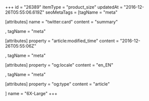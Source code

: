 +++
id = "26389"
itemType = "product_size"
updatedAt = "2016-12-26T05:55:06.619Z"
seoMetaTags = [tagName = "meta"

[attributes]
name = "twitter:card"
content = "summary"

, tagName = "meta"

[attributes]
property = "article:modified_time"
content = "2016-12-26T05:55:06Z"

, tagName = "meta"

[attributes]
property = "og:locale"
content = "en_EN"

, tagName = "meta"

[attributes]
property = "og:type"
content = "article"

]
name = "6X-Large"
+++

